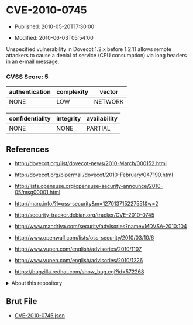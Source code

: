 # CVE-2010-0745

- Published: 2010-05-20T17:30:00

- Modified: 2010-06-03T05:54:00

Unspecified vulnerability in Dovecot 1.2.x before 1.2.11 allows remote attackers to cause a denial of service (CPU consumption) via long headers in an e-mail message.

### CVSS Score: **5**

| authentication | complexity | vector |
| --- | --- | --- |
| NONE | LOW | NETWORK |

| confidentiality | integrity | availability |
| --- | --- | --- |
| NONE | NONE | PARTIAL |

## References

* http://dovecot.org/list/dovecot-news/2010-March/000152.html

* http://dovecot.org/pipermail/dovecot/2010-February/047190.html

* http://lists.opensuse.org/opensuse-security-announce/2010-05/msg00001.html

* http://marc.info/?l=oss-security&m=127013715227551&w=2

* http://security-tracker.debian.org/tracker/CVE-2010-0745

* http://www.mandriva.com/security/advisories?name=MDVSA-2010:104

* http://www.openwall.com/lists/oss-security/2010/03/10/6

* http://www.vupen.com/english/advisories/2010/1107

* http://www.vupen.com/english/advisories/2010/1226

* https://bugzilla.redhat.com/show_bug.cgi?id=572268

<details>
<summary>About this repository</summary> 

  This repository is part of the project [Live Hack CVE](https://github.com/Live-Hack-CVE). Main website can be found [www.live-hack.org](https://www.live-hack.org) 
  
  Made by [Sn0wAlice](https://github.com/Sn0wAlice) for the people that care about security and need to have a feed of the latest CVEs. Hope you enjoy it, don't forget to star the repo and follow me on [Twitter](https://twitter.com/Sn0wAlice) and [Github](https://github.com/Sn0wAlice). And that is my [personnal website](https://www.alice-snow.me/)

  - [Home Page](https://github.com/Live-Hack-CVE)
  - [Framework](https://github.com/Live-Hack-CVE/cve-framework)
  - [CVE database](https://github.com/Live-Hack-CVE/full_database)
  - [Changelog](https://github.com/Live-Hack-CVE/Changelog)
</details>

## Brut File

* [CVE-2010-0745.json](https://raw.githubusercontent.com/Live-Hack-CVE/full_database/main/cves/2010/CVE-2010-0745.json)

